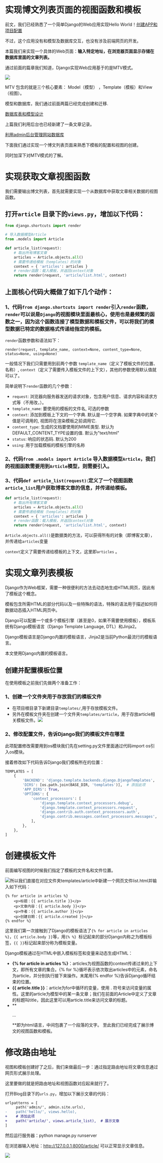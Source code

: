 # 实现博文列表页面的视图函数和模板

前文，我们已经熟悉了一个简单Django的Web应用实现Hello World！[创建APP和项目配置](./03.%E5%88%9B%E5%BB%BA%E5%B9%B6%E8%BF%9E%E6%8E%A5%E6%95%B0%E6%8D%AE%E5%BA%93.md)

不过，这个应用没有和模型及数据库交互，也没有涉及前端网页的开发。

本篇我们来实现一个具体的Web页面：**输入特定地址，在浏览器页面显示存储在数据库里面的文章列表。**

通过前面的篇章我们知道，Django实现Web应用基于的是MTV模式。

![](https://img-blog.csdnimg.cn/37b0152063944ee699049d733de8b713.png)

MTV 包含的就是三个核心要素： Model（模型） ，Template（模板）和View（视图）。

模型和数据库，我们通过前面两篇已经完成创建和迁移.

[数据库表和模型设计](./04.%E6%95%B0%E6%8D%AE%E5%BA%93%E8%A1%A8%E5%92%8C%E6%A8%A1%E5%9E%8B%E8%AE%BE%E8%AE%A1.md)

上篇我们利用后台也已经新建了一条文章记录。

[利用admin后台管理网站数据库](./05.%E5%88%A9%E7%94%A8admin%E5%90%8E%E5%8F%B0%E7%AE%A1%E7%90%86%E7%BD%91%E7%AB%99%E6%95%B0%E6%8D%AE%E5%BA%93.md)

下面我们通过实现一个博文列表页面来熟悉下模板的配置和视图的创建。

同时加深下对MTV模式的了解。

# 实现获取文章视图函数
我们需要输出博文列表，首先就需要实现一个从数据库中获取文章相关数据的视图函数。

## 打开`article` 目录下的`views.py`，增加以下代码：
```python
from django.shortcuts import render
 
# 导入数据模型Article
from .models import Article
 
def article_list(request):
    # 取出所有博客文章
    articles = Article.objects.all()
    # 需要传递给模板（templates）的对象
    context = { 'articles': articles }
    # render函数：载入模板，并返回context对象
    return render(request, 'article/list.html', context)
```

## 上面核心代码大概做了如下几个动作：

### 1、代码`from django.shortcuts import render`引入`render`函数，`render`可以说是`Django`的视图模块里面最核心，使用也是最频繁的函数之一，因为这个函数连接了模型数据和模板文件，可以将我们的模型数据已特定的数据格式传递给指定的模板。

`render`函数参数和语法如下：

`render(request, template_name, context=None, content_type=None, status=None, using=None)`

一般情况下我们只需要用到前两个参数 `template_name`（定义了模板文件的位置、名称）, `context`（定义了需要传入模板文件的上下文），其他的参数使用默认值就可以了。

简单说明下`render`函数的几个参数：

- `request`: 浏览器向服务器发送的请求对象，包含用户信息、请求内容和请求方式等（不用改，）。
- `template_name`: 要使用的模板的文件名, 可选的参数
- `context`: 添加到模板上下文的一个字典. 默认是一个空字典. 如果字典中的某个值是可调用的, 视图将在渲染模板之前调用它.
- `content_type`: 生成的文档要使用的MIME类型. 默认为DEFAULT_CONTENT_TYPE设置的值. 默认为"text/html"
- `status`: 响应的状态码. 默认为200
- `using`: 用于加载模板的模板引擎的名称
  
### 2、代码`from .models import Article` 导入**数据模型**`Article`，我们的视图函数需要用到`Article`模型，则需要引入。

### 3、代码`def article_list(request)`:定义了一个视图函数`article_list`用户获取博客文章的信息，并传递给模板。

```python
def article_list(request):
    # 取出所有博客文章
    articles = Article.objects.all()
    # 需要传递给模板（templates）的对象
    context = { 'articles': articles }
    # render函数：载入模板，并返回context对象
    return render(request, 'article/list.html', context)
```
`Article.objects.all()`是数据类的方法，可以获得所有的对象（即博客文章），并传递给`articles`变量

`context`定义了需要传递给模板的上下文，这里即`articles` 。

# 实现文章列表模板
Django作为Web框架，需要一种很便利的方法去动态地生成HTML网页，因此有了模板这个概念。

模板包含所需HTML的部分代码以及一些特殊的语法，特殊的语法用于描述如何将数据动态插入HTML网页中。

Django可以配置一个或多个模板引擎（甚至是0，如果不需要使用模板），模板系统有Django模板语言（Django Template Language, DTL）和Jinja2。

Django模板语言是Django内置的模板语言，Jinja2是当前Python最流行的模板语言。

本文使用Django内置的模板语言。

## 创建并配置模板位置

在使用模板之前我们先做两个准备工作：

### 1、创建一个文件夹用于存放我们的模板文件

- 在项目根目录下新建目录`templates/`,用于存放模板文件。
- 另外在模板文件夹在创建一个文件夹`templates/article`，用于存放article相关模板文件。
​
![](https://img-blog.csdnimg.cn/img_convert/1b15bdde31fb60b32177629994a26b1f.png)

### 2、修改配置文件，告诉Django我们的模板文件在哪里

此项配置修改需要用到os模块我们先在setting.py文件里面通过代码import os引入os模块。

接着修改如下代码告诉Django我们模板所在的位置：

```python
TEMPLATES = [
    {
        'BACKEND': 'django.template.backends.django.DjangoTemplates',
        'DIRS': [os.path.join(BASE_DIR, 'templates')],  # 添加此项
        'APP_DIRS': True,
        'OPTIONS': {
            'context_processors': [
                'django.template.context_processors.debug',
                'django.template.context_processors.request',
                'django.contrib.auth.context_processors.auth',
                'django.contrib.messages.context_processors.messages',
            ],
        },
    },
]
```

# 创建模板文件
前面编写视图的时候我们指定了模板的文件名和文件位置。

![](https://img-blog.csdnimg.cn/img_convert/2502d77368dbe8a95ea1993436ad97fa.png)
​
所以我们直接在对应文件夹templates/article中新建一个网页文件list.html并输入如下代码：

```django
{% for article in articles %}
    <p>标题：{{ article.title }}</p>
    <p>文章内容：{{ article.body }}</p>
    <p>作者：{{ article.author }}</p>
    <p>创建日期：{{ article.created }}</p>
{% endfor %}
```

这里我们第一次接触到了Django的模板语法了`{% for article in articles %}`，`{{ article.body }}`等，用`{% %} `标记起来的部分Django内称之为模板标签，`{{ }}`标记起来部分称为模板变量。

Django模板通过在HTML中嵌入模板标签和变量来动态生成HTML：

- **{% for article in articles %}**：articles为视图函数的context传递过来的上下文，即所有文章的集合。{% for %}循坏表示依次取出articles中的元素，命名为article，并分别执行接下来操作。末尾用{% endfor %}告诉Django循环结束的位置。
- **{{ article.title }}**：article为for中循环的变量，使用 . 符号来访问变量的属性。这里的article为模型中的某一条文章；我们在前面的Article中定义了文章的标题叫title，因此这里可以用article.title来访问文章的标题。
- **<p>...</p>**即为html语言，中间包裹了一个段落的文字。
至此我们已经完成了展示博文的视图函数和模板。

# 修改路由地址
视图和模板创建好了之后，我们来做最后一步：通过指定路由地址将文章信息通过网页形式展示处理。

这里要做的就是把路由地址和视图函数对应起来就行了。

打开Blog目录下的`urls.py`，增加以下展示文章的代码：

```diff
urlpatterns = [
     path('admin/', admin.site.urls),
-    path('hello/', views.hello),
+    # 添加此项
+    path('article/', views.article_list),  # 展示文章
]
```
然后运行服务器：python manage.py runserver

在浏览器输入地址：http://127.0.0.1:8000/article/ 可以正常显示文章信息。

![](https://img-blog.csdnimg.cn/img_convert/fdf1d6ea8b5ea9af08f077cce172435e.png)
